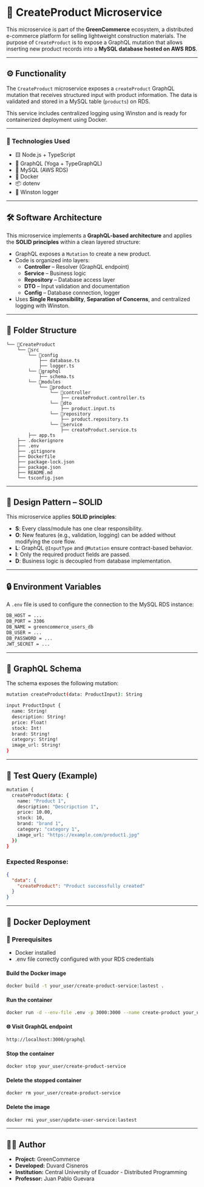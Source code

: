 # 📄 CreateProduct Microservice

This microservice is part of the **GreenCommerce** ecosystem, a distributed e-commerce platform for selling lightweight construction materials. The purpose of `CreateProduct` is to expose a GraphQL mutation that allows inserting new product records into a **MySQL database hosted on AWS RDS**.

---

## ⚙️ Functionality

The `CreateProduct` microservice exposes a `createProduct` GraphQL mutation that receives structured input with product information. The data is validated and stored in a MySQL table (`products`) on RDS.

This service includes centralized logging using Winston and is ready for containerized deployment using Docker.

---

### 🚀 Technologies Used

- 🟨 Node.js + TypeScript
- 🚀 GraphQL (Yoga + TypeGraphQL)
- 🐬 MySQL (AWS RDS)
- 🐳 Docker
- 📦 dotenv
- 📝 Winston logger

---

## 🛠️ Software Architecture

This microservice implements a **GraphQL-based architecture** and applies the **SOLID principles** within a clean layered structure:

- GraphQL exposes a `Mutation` to create a new product.
- Code is organized into layers:
  - **Controller** – Resolver (GraphQL endpoint)
  - **Service** – Business logic
  - **Repository** – Database access layer
  - **DTO** – Input validation and documentation
  - **Config** – Database connection, logger
- Uses **Single Responsibility**, **Separation of Concerns**, and centralized logging with Winston.

---

## 📂 Folder Structure

```
└── 📁CreateProduct
    └── 📁src
        └── 📁config
            ├── database.ts
            ├── logger.ts
        └── 📁graphql
            ├── schema.ts
        └── 📁modules
            └── 📁product
                └── 📁controller
                    ├── createProduct.controller.ts
                └── 📁dto
                    ├── product.input.ts
                └── 📁repository
                    ├── product.repository.ts
                └── 📁service
                    ├── createProduct.service.ts
        ├── app.ts
    ├── .dockerignore
    ├── .env
    ├── .gitignore
    ├── Dockerfile
    ├── package-lock.json
    ├── package.json
    ├── README.md
    └── tsconfig.json
```

---

## 📐 Design Pattern – SOLID

This microservice applies **SOLID principles**:

- **S**: Every class/module has one clear responsibility.
- **O**: New features (e.g., validation, logging) can be added without modifying the core flow.
- **L**: GraphQL `@InputType` and `@Mutation` ensure contract-based behavior.
- **I**: Only the required product fields are passed.
- **D**: Business logic is decoupled from database implementation.

---

## 🔒 Environment Variables

A `.env` file is used to configure the connection to the MySQL RDS instance:

```bash
DB_HOST = ...
DB_PORT = 3306
DB_NAME = greencommerce_users_db
DB_USER = ...
DB_PASSWORD = ...
JWT_SECRET = ...
```

---

## 📑 GraphQL Schema

The schema exposes the following mutation:

```bash
mutation createProduct(data: ProductInput): String
```

```bash
input ProductInput {
  name: String!
  description: String!
  price: Float!
  stock: Int!
  brand: String!
  category: String!
  image_url: String!
}
```

---

## 🧪 Test Query (Example)


```bash
mutation {
  createProduct(data: {
    name: "Product 1",
    description: "Descripction 1",
    price: 10.00,
    stock: 10,
    brand: "brand 1",
    category: "category 1",
    image_url: "https://example.com/product1.jpg"
  })
}
```

### Expected Response:

```json
{
  "data": {
    "createProduct": "Product successfully created"
  }
}
```

---

## 🐳 Docker Deployment
### 🧾 Prerequisites

- Docker installed
- .env file correctly configured with your RDS credentials

#### Build the Docker image

```bash
docker build -t your_user/create-product-service:lastest .
```

#### Run the container

```bash
docker run -d --env-file .env -p 3000:3000 --name create-product your_user/create-product-service:lastest
```


#### 🌐 Visit GraphQL endpoint

```bash
http://localhost:3000/graphql
```

#### Stop the container

```bash
docker stop your_user/create-product-service
```

#### Delete the stopped container

```bash
docker rm your_user/create-product-service
```

#### Delete the image

```bash
docker rmi your_user/update-user-service:lastest
```

---

## 🧑‍💻 Author

- **Project:** GreenCommerce
- **Developed:** Duvard Cisneros
- **Institution:** Central University of Ecuador - Distributed Programming 
- **Professor:** Juan Pablo Guevara
